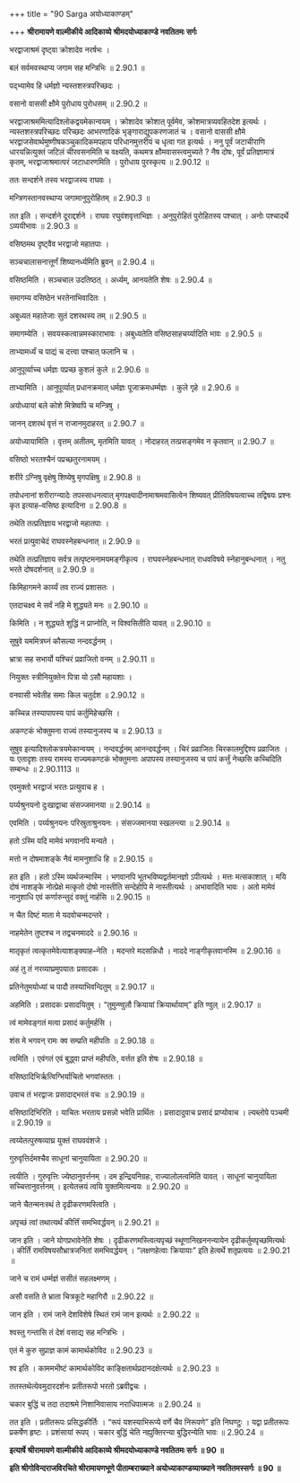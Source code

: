 +++
title = "90 Sarga अयोध्याकाण्डम्"

+++
**श्रीरामायणे वाल्मीकीये आदिकाव्ये श्रीमदयोध्याकाण्डे नवतितमः सर्गः**

भरद्वाजाश्रमं दृष्ट्वा क्रोशादेव नरर्षभः ।

बलं सर्वमवस्थाप्य जगाम सह मन्त्रिभिः ॥ 2.90.1 ॥

पद्भ्यामेव हि धर्मज्ञो न्यस्तशस्त्रपरिच्छदः ।

वसानो वाससी क्षौमे पुरोधाय पुरोधसम् ॥ 2.90.2 ॥

भरद्वाजाश्रममित्यादिश्लोकद्वयमेकान्वयम् । क्रोशादेव क्रोशात् पूर्वमेव, क्रोशमात्रव्यवहितदेश इत्यर्थः । न्यस्तशस्त्रपरिच्छदः परिच्छदः आभरणादिकं भृङ्गाराद्युपकरणजातं च । वसानो वाससी क्षौमे भरद्वाजसेवार्थमुष्णीषकञ्चुकादिकमपहाय परिधानमुत्तरीयं च धृत्वा गत इत्यर्थः । ननु पूर्वं जटाचीराणि धारयन्नित्युक्तं जटिलं चीरवसनमिति च वक्ष्यति, कथमत्र क्षौमवासस्त्वमुच्यते ? नैष दोषः, पूर्वं प्रतिज्ञामात्रं कृतम्, भरद्वाजाश्रमात्परं जटाधारणमिति । पुरोधाय पुरस्कृत्य ॥ 2.90.12 ॥

ततः सन्दर्शने तस्य भरद्वाजस्य राघवः ।

मन्त्रिणस्तानवस्थाप्य जगामानुपुरोहितम् ॥ 2.90.3 ॥

तत इति । सन्दर्शने दूराद्दर्शने । राघवः रघुवंशवृत्ताभिज्ञः । अनुपुरोहितं पुरोहितस्य पश्चात् । अनोः पश्चादर्थे ऽव्ययीभावः ॥ 2.90.3 ॥

वसिष्ठमथ दृष्ट्वैव भरद्वाजो महातपाः ।

सञ्चचालासनात्तूर्णं शिष्यानर्ध्यमिति ब्रुवन् ॥ 2.90.4 ॥

वसिष्ठमिति । सञ्चचाल उदतिष्ठत् । अर्ध्यम्, आनयतेति शेषः ॥ 2.90.4 ॥

समागम्य वसिष्ठेन भरतेनाभिवादितः ।

अबुध्यत महातेजाः सुतं दशरथस्य तम् ॥ 2.90.5 ॥

समागम्येति । सवयस्कत्वान्नमस्काराभावः । अबुध्यतेति वसिष्ठसाहचर्य्यादिति भावः ॥ 2.90.5 ॥

ताभ्यामर्ध्यं च पाद्यं च दत्त्वा पश्चात् फलानि च ।

आनुपूर्व्याच्च धर्मज्ञः पप्रच्छ कुशलं कुले ॥ 2.90.6 ॥

ताभ्यामिति । आनुपूर्व्यात् प्रधानक्रमात् धर्मज्ञः पूजाक्रमधर्म्मज्ञः । कुले गृहे ॥ 2.90.6 ॥

अयोध्यायां बले कोशे मित्रेष्वपि च मन्त्रिषु ।

जानन् दशरथं वृत्तं न राजानमुदाहरत् ॥ 2.90.7 ॥

अयोध्यायामिति । वृत्तम् अतीतम्, मृतमिति यावत् । नोदाहरत् तत्प्रसङ्गमेव न कृतवान् ॥ 2.90.7 ॥

वसिष्ठो भरतश्चैनं पप्रच्छतुरनामयम् ।

शरीरे ऽग्निषु वृक्षेषु शिष्येषु मृगपक्षिषु ॥ 2.90.8 ॥

तपोधनानां शरीराग्न्यादेः तपस्साधनत्वात् मृगपक्ष्यादीनामाश्रमवासित्वेन शिष्यवत् प्रीतिविषयत्वाच्च तद्विषयः प्रश्नः कृत इत्याह–वसिष्ठ इत्यादिना ॥ 2.90.8 ॥

तथेति तत्प्रतिज्ञाय भरद्वाजो महातपाः ।

भरतं प्रत्युवाचेदं राघवस्नेहबन्धनात् ॥ 2.90.9 ॥

तथेति तत्प्रतिज्ञाय सर्वत्र तत्पृष्टमनामयमङ्गीकृत्य । राघवस्नेहबन्धनात् राधवविषये स्नेहानुबन्धनात् । नतु भरते दोषदर्शनात् ॥ 2.90.9 ॥

किमिहागमने कार्य्यं तव राज्यं प्रशासतः ।

एतदाचक्ष्व मे सर्वं नहि मे शुद्ध्यते मनः ॥ 2.90.10 ॥

किमिति । न शुद्ध्यते शुद्धिं न प्राप्नोति, न विश्वसितीति यावत् ॥ 2.90.10 ॥

सुषुवे यममित्रघ्नं कौसल्या नन्दवर्द्धनम् ।

भ्रात्रा सह सभार्यो यश्चिरं प्रव्राजितो वनम् ॥ 2.90.11 ॥

नियुक्तः स्त्रीनियुक्तेन पित्रा यो ऽसौ महायशाः ।

वनवासी भवेतीह समाः किल चतुर्दश ॥ 2.90.12 ॥

कच्चिन्न तस्यापापस्य पापं कर्तुमिहेच्छसि ।

अकण्टकं भोक्तुमना राज्यं तस्यानुजस्य च ॥ 2.90.13 ॥

सुषुव इत्यादिश्लोकत्रयमेकान्वयम् । नन्दवर्द्धनम् आनन्दवर्द्धनम् । चिरं प्रव्राजितः चिरकालमुद्दिश्य प्रव्राजितः । यः एतादृशः तस्य रामस्य राज्यमकण्टकं भोक्तुमनाः अपापस्य तस्यानुजस्य च पापं कर्त्तुं नेच्छसि कच्चिदिति सम्बन्धः ॥ 2.90.1113 ॥

एवमुक्तो भरद्वाजं भरतः प्रत्युवाच ह ।

पर्य्यश्रुनयनो दुःखाद्वाचा संसज्जमानया ॥ 2.90.14 ॥

एवमिति । पर्य्यश्रुनयनः परिस्रुताश्रुनयनः । संसज्जमानया स्खलन्त्या ॥ 2.90.14 ॥

हतो ऽस्मि यदि मामेवं भगवानपि मन्यते ।

मत्तो न दोषमाशङ्के नैवं मामनुशाधि हि ॥ 2.90.15 ॥

हत इति । हतो ऽस्मि व्यर्थजन्मास्मि । भगवानपि भूतभविष्यद्वर्तमानज्ञो ऽपीत्यर्थः । मत्तः मत्सकाशात् । मयि दोषं नाशङ्के नोत्प्रेक्षे मत्कृतो दोषो नास्तीति सन्देहोपि मे नास्तीत्यर्थः । अभावादिति भावः । अतो मामेवं नानुशाधि एवं कर्णारुन्तुदं वक्तुं नार्हसि ॥ 2.90.15 ॥

न चैत दिष्टं माता मे यदवोचन्मदन्तरे ।

नाहमेतेन तुष्टश्च न तद्वचनमाददे ॥ 2.90.16 ॥

मातृकृतं त्वत्कृतमेवेत्याशङ्क्याह–नेति । मदन्तरे मदसन्निधौ । नाददे नाङ्गीकृतवानस्मि ॥ 2.90.16 ॥

अहं तु तं नरव्याघ्रमुपयातः प्रसादकः ।

प्रतिनेतुमयोध्यां च पादौ तस्याभिवन्दितुम् ॥ 2.90.17 ॥

अहमिति । प्रसादकः प्रसादयितुम् । “तुमुन्ण्वुलौ क्रियायां क्रियार्थायाम्” इति ण्वुल् ॥ 2.90.17 ॥

त्वं मामेवङ्गतं मत्वा प्रसादं कर्तुमर्हसि ।

शंस मे भगवन् रामः क्व सम्प्रति महीपतिः ॥ 2.90.18 ॥

त्वमिति । एवंगतं एवं बुद्ध्वा प्राप्तं महीपतिः, वर्त्तत इति शेषः ॥ 2.90.18 ॥

वसिष्ठादिभिर्ऋत्विग्भिर्याचितो भगवांस्ततः ।

उवाच तं भरद्वाजः प्रसादाद्भरतं वचः ॥ 2.90.19 ॥

वसिष्ठादिभिरिति । याचितः भरताय प्रसन्नो भवेति प्रार्थितः । प्रसादादुवाच प्रसादं प्राप्योवाच । ल्यब्लोपे पञ्चमी ॥ 2.90.19 ॥

त्वय्येतत्पुरुषव्याघ्र युक्तं राघववंशजे ।

गुरुवृत्तिर्दमश्चैव साधूनां चानुयायिता ॥ 2.90.20 ॥

त्वयीति । गुरुवृत्तिः ज्येष्ठानुवर्त्तनम् । दम इन्द्रियनिग्रहः, राज्यालोलत्वमिति यावत् । साधूनां चानुयायिता सच्चित्तानुवर्त्तनम् । इत्येतत्त्रयं त्वयि युक्तमित्यन्वयः ॥ 2.90.20 ॥

जाने चैतन्मनःस्थं ते दृढीकरणमस्त्विति ।

अपृच्छं त्वां तथात्यर्थं कीर्त्तिं समभिवर्द्धयन् ॥ 2.90.21 ॥

जान इति । जाने योगप्रभावेनेति शेषः । दृढीकरणमस्त्वित्यपृच्छं स्थूणानिखननन्यायेन दृढीकर्तुमपृच्छमित्यर्थः । कीर्तिं रामविषयसौभ्रात्रजनितां समभिवर्द्धयन् । “लक्षणहेत्वाः क्रियायाः” इति हेत्वर्थे शतृप्रत्ययः ॥ 2.90.21 ॥

जाने च रामं धर्म्मज्ञं ससीतं सहलक्ष्मणम् ।

असौ वसति ते भ्राता चित्रकूटे महागिरौ ॥ 2.90.22 ॥

जान इति । रामं जाने देशविशेषे स्थितं रामं जान इत्यर्थः ॥ 2.90.22 ॥

श्वस्तु गन्तासि तं देशं वसाद्य सह मन्त्रिभिः ।

एतं मे कुरु सुप्राज्ञ कामं कामार्थकोविद ॥ 2.90.23 ॥

श्व इति । काममभीष्टं कामार्थकोविद काङ्क्षितार्थप्रदानदक्षेत्यर्थः ॥ 2.90.23 ॥

ततस्तथेत्येवमुदारदर्शनः प्रतीतरूपो भरतो ऽब्रवीद्वचः ।

चकार बुद्धिं च तदा तदाश्रमे निशानिवासाय नराधिपात्मजः ॥ 2.90.24 ॥

तत इति । प्रतीतरूपः प्रसिद्धकीर्तिः । “रूपं यशस्याभिरूप्ये वर्णे चैव निरूपणे” इति निघण्टुः । यद्वा प्रतीतरूपः प्रकर्षेण हृष्टः । प्रशंसायां रूपप् । चकार बुद्धिं चेति नह्युक्तिरन्या बुद्धिरन्येति भावः ॥ 2.90.24 ॥

**इत्यार्षे श्रीरामायणे वाल्मीकीये आदिकाव्ये श्रीमदयोध्याकाण्डे नवतितमः सर्गः ॥ 90 ॥**

**इति श्रीगोविन्दराजविरचिते श्रीरामायणभूणे पीताम्बराख्याने अयोध्याकाण्डव्याख्याने नवतितमस्सर्गः ॥ 90 ॥**
